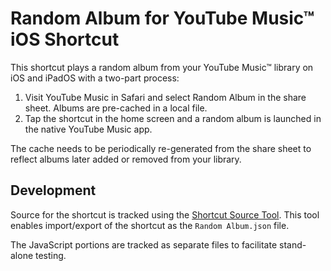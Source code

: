 # Random Album for YouTube Music™ iOS Shortcut

This shortcut plays a random album from your YouTube Music™ library on iOS and iPadOS with a two-part process:

1. Visit YouTube Music in Safari and select Random Album in the share sheet. Albums are pre-cached in a local file. 
2. Tap the shortcut in the home screen and a random album is launched in the native YouTube Music app.

The cache needs to be periodically re-generated from the share sheet to reflect albums later added or removed from your library.

## Development

Source for the shortcut is tracked using the [Shortcut Source Tool](https://routinehub.co/shortcut/5256/). This tool enables import/export of the shortcut as the `Random Album.json` file. 

The JavaScript portions are tracked as separate files to facilitate stand-alone testing.